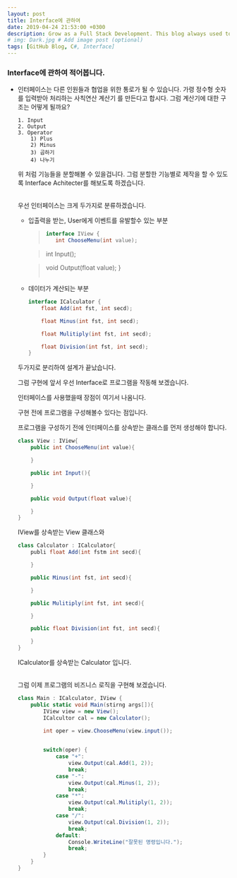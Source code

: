 ```yaml
---
layout: post
title: Interface에 관하여
date: 2019-04-24 21:53:00 +0300
description: Grow as a Full Stack Development. This blog always used to keep learning knowledge.
# img: Dark.jpg # Add image post (optional)
tags: [GitHub Blog, C#, Interface]
---
```


### Interface에 관하여 적어봅니다.

- 인터페이스는 다른 인원들과 협업을 위한 통로가 될 수 있습니다. 가령 정수형 숫자를 입력받아 처리하는 사칙연산 계산기 를 만든다고 합시다. 그럼 계산기에 대한 구조는 어떻게 될까요?


    ```
    1. Input
    2. Output
    3. Operator
        1) Plus
        2) Minus
        3) 곱하기
        4) 나누기
    ```
    위 처럼 기능들을 분할해볼 수 있을겁니다. 그럼 분할한 기능별로 제작을 할 수 있도록 Interface Achitecter를 해보도록 하겠습니다.
    <br><br>

    우선 인터페이스는 크게 두가지로 분류하겠습니다. 

    - 입출력을 받는, User에게 이벤트를 유발할수 있는 부분
        
        >```C#
        >interface IView {
        >    int ChooseMenu(int value);
    
        >    int Input();

        >    void Output(float value);
        >}
        >```

    - 데이터가 계산되는 부분 
        
        ```C#
        interface ICalculator {
            float Add(int fst, int secd);

            float Minus(int fst, int secd);

            float Mulitiply(int fst, int secd);

            float Division(int fst, int secd);
        }
        ```
    두가지로 분리하여 설계가 끝났습니다.

    그럼 구현에 앞서 우선 Interface로 프로그램을 작동해 보겠습니다.

    인터페이스를 사용했을때 장점이 여기서 나옴니다.

    구현 전에 프로그램을 구성해볼수 있다는 점입니다.

    프로그램을 구성하기 전에 인터페이스를 상속받는 클래스를 먼저 생성해야 합니다.

    ```C# 
    class View : IView{
        public int ChooseMenu(int value){

        }

        public int Input(){

        }

        public void Output(float value){

        }
    }
    ```
    IView를 상속받는 View 클래스와

    ```C#
    class Calculator : ICalculator{
        publi float Add(int fstm int secd){

        }

        public Minus(int fst, int secd){

        }

        public Mulitiply(int fst, int secd){

        }

        public float Division(int fst, int secd){

        }
    }
    ```
    ICalculator를 상속받는 Calculator 입니다.
    <br><br>

    그럼 이제 프로그램의 비즈니스 로직을 구현해 보겠습니다.
    ```C#
    class Main : ICalculator, IView {
        public static void Main(stirng args[]){
            IView view = new View();
            ICalcultor cal = new Calculator();

            int oper = view.ChooseMenu(view.input());

            
            switch(oper) {
                case "+":
                    view.Output(cal.Add(1, 2));
                    break;
                case "-":
                    view.Output(cal.Minus(1, 2));
                    break;
                case "*":
                    view.Output(cal.Mulitiply(1, 2));
                    break;
                case "/":
                    view.Output(cal.Division(1, 2));
                    break;
                default:
                    Console.WriteLine("잘못된 명령입니다.");
                    break;
            }
        }
    }
    ```


